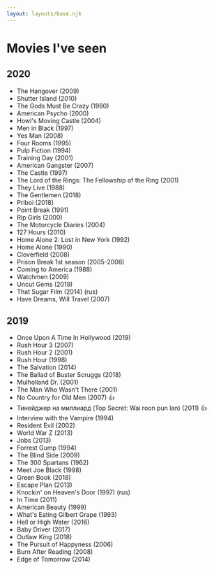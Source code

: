 ```yaml
---
layout: layouts/base.njk
---
```


# Movies I've seen
## 2020
<div class="movies">
  <ul class="movies__list">
    <li class="movies__item movies__item--eng">The Hangover (2009)</li>
    <li class="movies__item movies__item--eng">Shutter Island (2010)</li>
    <li class="movies__item movies__item--eng">The Gods Must Be Crazy (1980)</li>
    <li class="movies__item movies__item--eng">American Psycho (2000)</li>
    <li class="movies__item">Howl's Moving Castle (2004)</li>
    <li class="movies__item movies__item--eng">Men in Black (1997)</li>
    <li class="movies__item movies__item--eng">Yes Man (2008)</li>
    <li class="movies__item movies__item--eng">Four Rooms (1995)</li>
    <li class="movies__item movies__item--eng">Pulp Fiction (1994)</li>
    <li class="movies__item movies__item--eng">Training Day (2001)</li>
    <li class="movies__item movies__item--eng">American Gangster (2007)</li>
    <li class="movies__item movies__item--eng">The Castle (1997)</li>
    <li class="movies__item movies__item--eng">The Lord of the Rings: The Fellowship of the Ring (2001)</li>
    <li class="movies__item movies__item--eng">They Live (1988)</li>
    <li class="movies__item movies__item--eng">The Gentlemen (2018)</li>
    <li class="movies__item">Priboi (2018)</li>
    <li class="movies__item movies__item--eng">Point Break (1991)</li>
    <li class="movies__item">Rip Girls (2000)</li>
    <li class="movies__item">The Motorcycle Diaries (2004)</li>
    <li class="movies__item movies__item--eng">127 Hours (2010)</li>
    <li class="movies__item movies__item--eng">Home Alone 2: Lost in New York (1992)</li>
    <li class="movies__item movies__item--eng">Home Alone (1990)</li>
    <li class="movies__item movies__item--eng">Cloverfield (2008)</li>
    <li class="movies__item movies__item--eng">Prison Break 1st season (2005-2006)</li>
    <li class="movies__item movies__item--eng">Coming to America (1988)</li>
    <li class="movies__item movies__item--eng">Watchmen (2009)</li>
    <li class="movies__item movies__item--eng">Uncut Gems (2019)</li>
    <li class="movies__item">That Sugar Film (2014) (rus)</li>
    <li class="movies__item movies__item--eng">Have Dreams, Will Travel (2007)</li>
  </ul>
</div>

## 2019
<div class="movies">
  <ul class="movies__list">
    <li class="movies__item movies__item--eng">Once Upon A Time In Hollywood (2019)</li>
    <li class="movies__item movies__item--eng">Rush Hour 3 (2007)</li>
    <li class="movies__item movies__item--eng">Rush Hour 2 (2001)</li>
    <li class="movies__item movies__item--eng">Rush Hour (1998)</li>
    <li class="movies__item movies__item--eng">The Salvation (2014)</li>
    <li class="movies__item movies__item--eng">The Ballad of Buster Scruggs (2018)</li>
    <li class="movies__item movies__item--eng">Mulholland Dr. (2001)</li>
    <li class="movies__item movies__item--eng">The Man Who Wasn't There (2001)</li>
    <li class="movies__item movies__item--eng">No Country for Old Men (2007)
      <span class="comment">👍</span>
    </li>
    <li class="movies__item">Тинейджер на миллиард (Top Secret: Wai roon pun lan) (2011)
      <span class="comment">👍</span>
    </li>
    <li class="movies__item movies__item--eng">Interview with the Vampire (1994)</li>
    <li class="movies__item movies__item--eng">Resident Evil (2002)</li>
    <li class="movies__item movies__item--eng">World War Z (2013)</li>
    <li class="movies__item movies__item--eng">Jobs (2013)</li>
    <li class="movies__item movies__item--eng">Forrest Gump (1994)</li>
    <li class="movies__item movies__item--eng">The Blind Side (2009)</li>
    <li class="movies__item movies__item--eng">The 300 Spartans (1962)</li>
    <li class="movies__item movies__item--eng">Meet Joe Black (1998)</li>
    <li class="movies__item movies__item--eng">Green Book (2018)</li>
    <li class="movies__item movies__item--eng">Escape Plan (2013)</li>
    <li class="movies__item movies__item--rus">
      Knockin' on Heaven's Door (1997) (rus)
    </li>
    <li class="movies__item movies__item--eng">In Time (2011)</li>
    <li class="movies__item movies__item--eng">American Beauty (1999)</li>
    <li class="movies__item movies__item--eng">
      What's Eating Gilbert Grape (1993)
    </li>
    <li class="movies__item movies__item--eng">
      Hell or High Water (2016)
    </li>
    <li class="movies__item movies__item--eng">Baby Driver (2017)</li>
    <li class="movies__item movies__item--eng">Outlaw King (2018)</li>
    <li class="movies__item movies__item--eng">
      The Pursuit of Happyness (2006)
    </li>
    <li class="movies__item movies__item--eng">
      Burn After Reading (2008)
    </li>
    <li class="movies__item movies__item--eng">Edge of Tomorrow (2014)</li>
  </ul>
</div>
